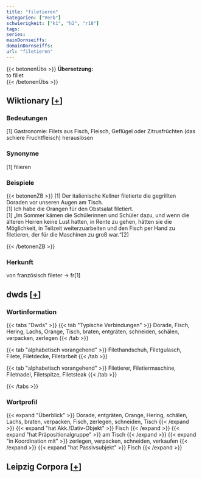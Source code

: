 ```yaml
---
title: "filetieren"
kategorien: ["Verb"]
schwierigkeit: ["k1", "h2", "r18"]
tags:
series:
mainDornseiffs:
domainDornseiffs:
url: "filetieren"
---
```


{{< betonenÜbs >}}
**Übersetzung:**  
to fillet  
{{< /betonenÜbs >}}

## Wiktionary [[+](https://de.wiktionary.org/wiki/filetieren)]

### Bedeutungen
[1] Gastronomie: Filets aus Fisch, Fleisch, Geflügel oder Zitrusfrüchten (das schiere Fruchtfleisch) herauslösen  

### Synonyme
[1] filieren  

### Beispiele
{{< betonenZB >}}
[1] Der italienische Kellner filetierte die gegrillten Doraden vor unseren Augen am Tisch.  
[1] Ich habe die Orangen für den Obstsalat filetiert.  
[1] „Im Sommer kämen die Schülerinnen und Schüler dazu, und wenn die älteren Herren keine Lust hatten, in Rente zu gehen, hätten sie die Möglichkeit, in Teilzeit weiterzuarbeiten und den Fisch per Hand zu filetieren, der für die Maschinen zu groß war.“[2]  

{{< /betonenZB >}}
### Herkunft
von französisch fileter → fr[1]  



## dwds [[+](https://www.dwds.de/wb/filetieren)]

### Wortinformation
{{< tabs "Dwds" >}}
{{< tab "Typische Verbindungen" >}}
Dorade, Fisch, Hering, Lachs, Orange, Tisch, braten, entgräten, schneiden, schälen, verpacken, zerlegen
{{< /tab >}}

{{< tab "alphabetisch vorangehend" >}}
Filethandschuh, Filetgulasch, Filete, Filetdecke, Filetarbeit
{{< /tab >}}

{{< tab "alphabetisch vorangehend" >}}
Filetierer, Filetiermaschine, Filetnadel, Filetspitze, Filetsteak
{{< /tab >}}

{{< /tabs >}}

### Wortprofil
{{< expand "Überblick" >}} Dorade, entgräten, Orange, Hering, schälen, Lachs, braten, verpacken, Fisch, zerlegen, schneiden, Tisch {{< /expand >}}
{{< expand "hat Akk./Dativ-Objekt" >}} Fisch {{< /expand >}}
{{< expand "hat Präpositionalgruppe" >}} am Tisch {{< /expand >}}
{{< expand "in Koordination mit" >}} zerlegen, verpacken, schneiden, verkaufen {{< /expand >}}
{{< expand "hat Passivsubjekt" >}} Fisch {{< /expand >}}

## Leipzig Corpora [[+](https://corpora.uni-leipzig.de/en/res?word=filetieren&corpusId=deu_newscrawl-public_2018)]

